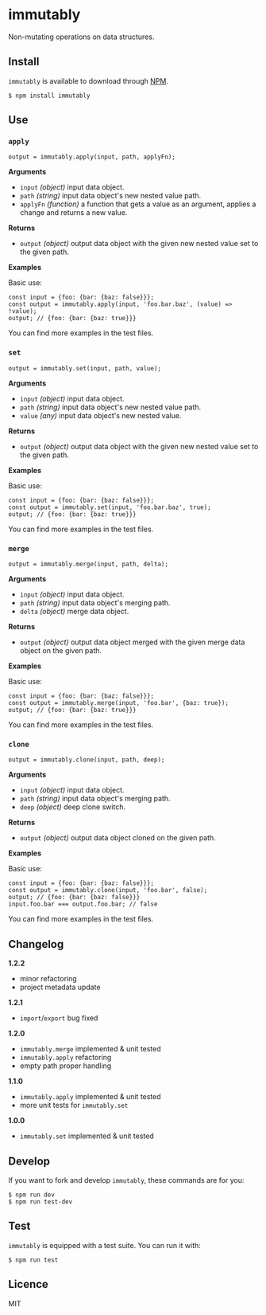 # immutably

Non-mutating operations on data structures.

## Install

`immutably` is available to download through [NPM](https://www.npmjs.com/package/immutably).
```
$ npm install immutably
```

## Use

### `apply`

```
output = immutably.apply(input, path, applyFn);
```

**Arguments**

* `input` *(object)* input data object.
* `path` *(string)* input data object's new nested value path.
* `applyFn` *(function)* a function that gets a value as an argument, applies a change and returns a new value.

**Returns**

* `output` *(object)* output data object with the given new nested value set to the given path.

**Examples**

Basic use:
```
const input = {foo: {bar: {baz: false}}};
const output = immutably.apply(input, 'foo.bar.baz', (value) => !value);
output; // {foo: {bar: {baz: true}}}
```

You can find more examples in the test files.

### `set`

```
output = immutably.set(input, path, value);
```

**Arguments**

* `input` *(object)* input data object.
* `path` *(string)* input data object's new nested value path.
* `value` *(any)* input data object's new nested value.

**Returns**

* `output` *(object)* output data object with the given new nested value set to the given path.

**Examples**

Basic use:
```
const input = {foo: {bar: {baz: false}}};
const output = immutably.set(input, 'foo.bar.baz', true);
output; // {foo: {bar: {baz: true}}}
```

You can find more examples in the test files.

### `merge`

```
output = immutably.merge(input, path, delta);
```

**Arguments**

* `input` *(object)* input data object.
* `path` *(string)* input data object's merging path.
* `delta` *(object)* merge data object.

**Returns**

* `output` *(object)* output data object merged with the given merge data object on the given path.

**Examples**

Basic use:
```
const input = {foo: {bar: {baz: false}}};
const output = immutably.merge(input, 'foo.bar', {baz: true});
output; // {foo: {bar: {baz: true}}}
```

You can find more examples in the test files.

### `clone`

```
output = immutably.clone(input, path, deep);
```

**Arguments**

* `input` *(object)* input data object.
* `path` *(string)* input data object's merging path.
* `deep` *(object)* deep clone switch.

**Returns**

* `output` *(object)* output data object cloned on the given path.

**Examples**

Basic use:
```
const input = {foo: {bar: {baz: false}}};
const output = immutably.clone(input, 'foo.bar', false);
output; // {foo: {bar: {baz: false}}}
input.foo.bar === output.foo.bar; // false
```

You can find more examples in the test files.

## Changelog

**1.2.2**

* minor refactoring
* project metadata update

**1.2.1**

* `import`/`export` bug fixed

**1.2.0**

* `immutably.merge` implemented & unit tested
* `immutably.apply` refactoring
* empty path proper handling

**1.1.0**

* `immutably.apply` implemented & unit tested
* more unit tests for `immutably.set`

**1.0.0**

* `immutably.set` implemented & unit tested

## Develop

If you want to fork and develop `immutably`, these commands are for you:
```
$ npm run dev
$ npm run test-dev
```

## Test

`immutably` is equipped with a test suite. You can run it with:
```
$ npm run test
```

## Licence

MIT
